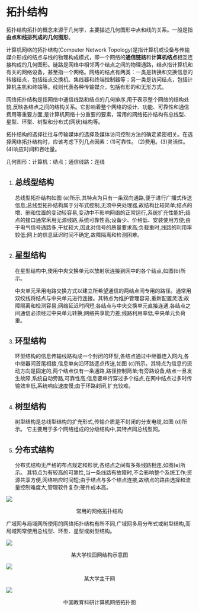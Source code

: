 # 拓扑结构

拓扑结构拓扑的概念来源于几何学，主要描述几何图形中点和线的关系。一般是指**由点和线排列成的几何图形**。



计算机网络的拓扑结构(Computer Network Topology)是指计算机或设备与传输媒介形成的结点与线的物理构成模式，即一个网络的**通信链路**和**计算机结点**相互连接构成的几何图形。链路是网络中相邻两个结点之间的物理通路，结点指计算机和有关的网络设备，甚至指一个网络。网络的结点有两类：一类是转换和交换信息的转接结点，包括结点交换机、集线器和终端控制器等；另一类是访问结点，包括计算机主机和终端等。线则代表各种传输媒介，包括有形的和无形方式。

网络拓扑结构是指网络中通信线路和结点的几何排序,用于表示整个网络的结构处貌,反映各结点之间的结构关系。它影响着整个网络的设计、功能、可靠性和通信费用等重要方面,是计算机网络十分重要的要素，常用的网络拓扑结构有总线型、星型、环型、树型和分布式(网状)结构等。

拓扑结构的选择往往与传输媒体的选择及媒体访问控制方法的确定紧密相关。在选择网络拓扑结构时，应该考虑下列几点因素：(1)可靠性。 (2)费用。(3)灵活性。 (4)响应时间和吞吐量。

几何图形：计算机：结点；通信线路：连线



1. ## 总线型结构

   总线型拓扑结构如图 (a)所示,其特点为只有一条双向通路,便于进行广播式传送信息;总线型拓扑结构属于分布式控制,无须中央处理器,故结构比较简单;结点的增、删和位置的变动较容易,变动中不影响网络的正常运行,系统扩充性能好;结点的接口通常釆用无源线路,系统可靠性高;设备少、价格低、安装使用方便;由于电气信号通路多,干扰较大,因此对信号的质量要求高;负载重时,线路的利用率较低;网上的信息延迟时间不确定,故障隔离和检测困难。

2. ## 星型结构

   在星型结构中,使用中央交换单元以放射状连接到网中的各个结点,如图(b)所示。

   中央单元釆用电路交换方式以建立所希望通信的两结点间专用的路径。通常用双绞线将结点与中央单元进行连接。其特点为维护管理容易,重新配置灵活;故障隔离和检测容易;网络延迟时间短;各结点与中央交换单元直接连通,各结点之间通信必须经过中央单元转换;网络共享能力差;线路利用率低,中央单元负荷重。

3. ## 环型结构

    环型结构的信息传输线路构成一个封闭的环型,各结点通过中继器连入网内,各中继器间首尾相接,信息单向沿环路逐点传送,如图 (c)所示。其特点为信息的流动方向是固定的,两个结点仅有一条通路,路径控制简单;有旁路设备,结点一旦发生故障,系统自动旁路,可靠性高;信息要串行穿过多个结点,在网中结点过多时传输效率低,系统响应速度慢;由于环路封闭,扩充较难。

4. ## 树型结构

    树型结构是总线型结构的扩充形式,传输介质是不封闭的分支电缆,如图 (d)所示。
    它主要用于多个网络组成的分级结构中,其特点同总线型网。

5. ## 分布式结构

    分布式结构无严格的布点规定和形状,各结点之间有多条线路相连,如图(e)所示。
    其特点为有较高的可靠性,当一条线路有故障时,不会影响整个系统工作;资源共享方便,网络响应时间短;由于结点与多个结点连接,故结点的路由选择和流量控制难度大,管理软件复杂;硬件成本高。

![](https://cdn.jsdelivr.net/gh/ZanderZhao/img20/file/20191104004635.png)



<center>常用的网络拓扑结构</center>



广域网与局域网所使用的网络拓扑结构有所不同,广域网多用分布式或树型结构,而局域网常使用总线型、环型、星型或树型结构。



![](https://cdn.jsdelivr.net/gh/ZanderZhao/img20/file/20191104101801.png)





<center>某大学校园网结构示意图</center>



![](https://cdn.jsdelivr.net/gh/ZanderZhao/img20/file/20191104101901.png)





 <center>某大学主干网</center>



![](https://cdn.jsdelivr.net/gh/ZanderZhao/img20/file/20191104101950.png)



<center>中国教育科研计算机网络拓扑图</center>





